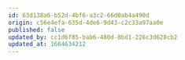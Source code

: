 ```yaml
---
id: 63d138a6-b52d-4bf6-a3c2-66d0ab4a490d
origin: c56e4efa-635d-4de6-9d43-c2c33a97aa0e
published: false
updated_by: cc1d6f85-bab6-480d-8bd1-226c3d628cb2
updated_at: 1664634212
---
```

